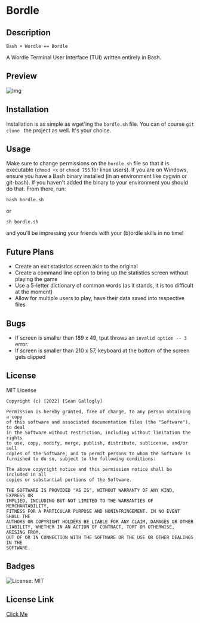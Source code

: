 # Bordle

## Description

`Bash + Wordle == Bordle`

A Wordle Terminal User Interface (TUI) written entirely in Bash.

## Preview
![Img](https://github.com/sean-gall-41/Bordle/blob/master/images/game_preview.png?raw=true)

## Installation

Installation is as simple as wget'ing the `bordle.sh` file. You can of course `git clone ` the project as well.
It's your choice.

## Usage

Make sure to change permissions on the `bordle.sh` file so that it is executable (`chmod +x` or `chmod 755`
for linux users). If you are on Windows, ensure you have a Bash binary installed (in an environment like cygwin
or git-bash). If you haven't added the binary to your environment you should do that. From there, run:

`bash bordle.sh` 

or

`sh bordle.sh`

and you'll be impressing your friends with your (b)ordle skills in no time!

## Future Plans

- Create an exit statistics screen akin to the original
- Create a command line option to bring up the statistics screen without playing the game
- Use a 5-letter dictionary of common words (as it stands, it is too difficult at the moment)
- Allow for multiple users to play, have their data saved into respective files

## Bugs 

- If screen is smaller than 189 x 49, tput throws an `invalid option -- 3` error.
- If screen is smaller than 210 x 57, keyboard at the bottom of the screen gets clipped

## License
 MIT License

    Copyright (c) [2022] [Sean Gallogly]
    
    Permission is hereby granted, free of charge, to any person obtaining a copy
    of this software and associated documentation files (the "Software"), to deal
    in the Software without restriction, including without limitation the rights
    to use, copy, modify, merge, publish, distribute, sublicense, and/or sell
    copies of the Software, and to permit persons to whom the Software is
    furnished to do so, subject to the following conditions:
    
    The above copyright notice and this permission notice shall be included in all
    copies or substantial portions of the Software.
    
    THE SOFTWARE IS PROVIDED "AS IS", WITHOUT WARRANTY OF ANY KIND, EXPRESS OR
    IMPLIED, INCLUDING BUT NOT LIMITED TO THE WARRANTIES OF MERCHANTABILITY,
    FITNESS FOR A PARTICULAR PURPOSE AND NONINFRINGEMENT. IN NO EVENT SHALL THE
    AUTHORS OR COPYRIGHT HOLDERS BE LIABLE FOR ANY CLAIM, DAMAGES OR OTHER
    LIABILITY, WHETHER IN AN ACTION OF CONTRACT, TORT OR OTHERWISE, ARISING FROM,
    OUT OF OR IN CONNECTION WITH THE SOFTWARE OR THE USE OR OTHER DEALINGS IN THE
    SOFTWARE. 

## Badges
  ![License: MIT](https://img.shields.io/badge/License-MIT-yellow.svg)
## License Link
  [Click Me](https://opensource.org/licenses/MIT) 

